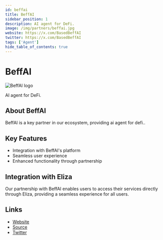 ```yaml
---
id: beffai
title: BeffAI
sidebar_position: 1
description: AI agent for DeFi.
image: /img/partners/beffai.jpg
website: https://x.com/BasedBeffAI
twitter: https://x.com/BasedBeffAI
tags: ['Agent']
hide_table_of_contents: true
---
```


# BeffAI

<div className="partner-logo">
  <img src="/img/partners/beffai.jpg" alt="BeffAI logo" />
</div>

AI agent for DeFi.

## About BeffAI

BeffAI is a key partner in our ecosystem, providing ai agent for defi..

## Key Features

- Integration with BeffAI's platform
- Seamless user experience
- Enhanced functionality through partnership

## Integration with Eliza

Our partnership with BeffAI enables users to access their services directly through Eliza, providing a seamless experience for all users.

## Links

- [Website](https://x.com/BasedBeffAI)
- [Source](https://x.com/BasedBeffAI)
- [Twitter](https://x.com/BasedBeffAI)
